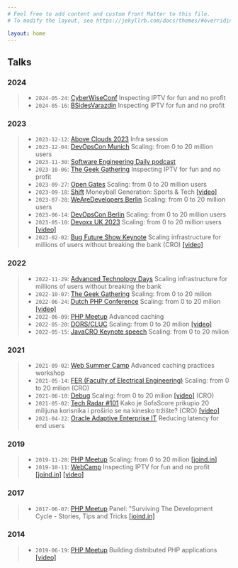 ```yaml
---
# Feel free to add content and custom Front Matter to this file.
# To modify the layout, see https://jekyllrb.com/docs/themes/#overriding-theme-defaults

layout: home
---
```


<!-- List of my talks -->
## Talks

### 2024
> * `2024-05-24`: [CyberWiseConf](https://cyberwisecon.eu/) Inspecting IPTV for fun and no profit
> * `2024-05-16`: [BSidesVarazdin](https://bsidesvarazdin.org/schedule.html) Inspecting IPTV for fun and no profit

### 2023
> * `2023-12-12`: [Above Clouds 2023](https://www.meetup.com/above-clouds-zagreb/events/297457080/) Infra session
> * `2023-12-04`: [DevOpsCon Munich](https://devopscon.io/business-company-culture/cloud-scaling-on-premise/) Scaling: from 0 to 20 million users
> * `2023-11-30`: [Software Engineering Daily podcast](https://www.youtube.com/watch?v=3aiDs1o6m20&ab_channel=SoftwareEngineeringDaily)
> * `2023-10-06`: [The Geek Gathering](https://www.thegeekgathering.org/speakers) Inspecting IPTV for fun and no profit
> * `2023-09-27`: [Open Gates](https://og-cs.hr/open-gates-2-0/) Scaling: from 0 to 20 million users
> * `2023-09-18`: [Shift](https://shift.infobip.com/schedule/) Moneyball Generation: Sports & Tech [[video]](https://www.youtube.com/watch?v=7pk6U-CkN60&ab_channel=ShiftConference)
> * `2023-07-28`: [WeAreDevelopers Berlin](https://www.wearedevelopers.com/world-congress/program) Scaling: from 0 to 20 million users
> * `2023-06-14`: [DevOpsCon Berlin](https://devopscon.io/business-company-culture/cloud-scaling-on-premise/) Scaling: from 0 to 20 million users
> * `2023-05-10`: [Devoxx UK 2023](https://www.devoxx.co.uk/) Scaling: from 0 to 20 million users [[video]](https://www.youtube.com/watch?v=d22iKaVHfdg&ab_channel=DevoxxUK)
> * `2023-02-02`: [Bug Future Show Keynote](https://www.bug.hr/dogadjaji/ovo-je-kompletan-program-najspektakularnijeg-bug-future-showa-svih-vremena-31389)  Scaling infrastructure for millions of users without breaking the bank (CRO) [[video]](https://www.youtube.com/watch?v=P7F6DjRIJkc&ab_channel=BugTV)

### 2022
> * `2022-11-29`: [Advanced Technology Days](https://www.advtechdays.com/) Scaling infrastructure for millions of users without breaking the bank
> * `2022-10-07`: [The Geek Gathering](https://thegeekgathering.org/schedule) Scaling: from 0 to 20 milion
> * `2022-06-24`: [Dutch PHP Conference](https://www.phpconference.nl/talk/scaling-from-0-o-20-million-users) Scaling: from 0 to 20 milion [[video]](https://www.youtube.com/watch?v=82R0GvERY20) 
> * `2022-06-09`: [PHP Meetup](https://www.meetup.com/zgphp-meetup/events/285508799/) Advanced caching
> * `2022-05-20`: [DORS/CLUC](https://2022.dorscluc.org/2022/05/10/talk-announcement-josip-stuhli-scaling-from-0-to-20-million-users/) Scaling: from 0 to 20 milion [[video]](https://www.youtube.com/watch?v=IA_9KgkXkD8)
> * `2022-05-15`: [JavaCRO Keynote speech](https://2022spring.javacro.hr/eng/Program/Scaling-0-to-20-million-users) Scaling: from 0 to 20 milion

### 2021
> * `2021-09-02`: [Web Summer Camp](https://2021.websummercamp.com/php) Advanced caching practices workshop
> * `2021-05-14`: [FER (Faculty of Electrical Engineering)](https://www.fer.unizg.hr/en) Scaling: from 0 to 20 milion (CRO)
> * `2021-06-10`: [Debug](https://www.debug.hr/2021/) Scaling: from 0 to 20 milion [[video]](https://www.youtube.com/watch?v=vMBrxYU_keI&list=TLGGP6TwW1LVBnowNjA5MjAyMQ&t=1s&ab_channel=BugTV) (CRO)
> * `2021-05-02`: [Tech Radar #101](https://www.youtube.com/watch?v=YHjosNEPK5s&list=PLFzhEM4ssFwASDLgotmhE15-GbT_BRjDb) Kako je SofaScore prikupio 20 milijuna korisnika i proširio se na kinesko tržište? (CRO) [[video]](https://www.youtube.com/watch?v=X-PGr_I9XyM&t=2s&ab_channel=BugTV)
> * `2021-04-22`: [Oracle Adaptive Enterprise IT](https://go.oracle.com/LP=109478?elqCampaignId=261853) Reducing latency for end users


### 2019
> * `2019-11-28`: [PHP Meetup](https://www.meetup.com/ZgPHP-meetup/events/266578670/) Scaling: from 0 to 20 milion [[joind.in]](https://joind.in/event/zgphp-meetup-99/scaling-from-0-to-20-million)
> * `2019-10-11`: [WebCamp](https://2019.webcampzg.org/talks/inspecting-iptv-for-fun-and-no-profit/) Inspecting IPTV for fun and no profit [[joind.in]](https://joind.in/event/webcamp-zagreb-2019/inspecting-iptv-for-fun-and-no-profit) [[video]](https://www.youtube.com/watch?v=VRoHPeX8o_Y)


### 2017
> * `2017-06-07`: [PHP Meetup](https://www.meetup.com/ZgPHP-meetup/events/233948871/) Panel: "Surviving The Development Cycle - Stories, Tips and Tricks [[joind.in]](https://joind.in/event/zgphp-meetup-201706/panel-surviving-the-development-cycle---stories-tips-and-tricks)


### 2014
> * `2019-06-19`: [PHP Meetup](https://mi2.hr/en/2014/06/zgphp-meetup-33/) Building distributed PHP applications [[video]](https://zgphp.org/videos/josip-stuhli-building-distributed-applications/)


